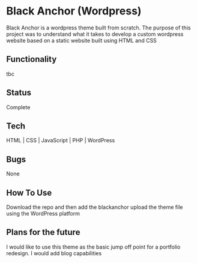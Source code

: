 # Black Anchor (Wordpress)
Black Anchor is a wordpress theme built from scratch. The purpose of this project was to understand what it takes to develop a custom wordpress website based on a static website built using HTML and CSS

## Functionality
tbc

## Status
Complete

## Tech
HTML | CSS | JavaScript | PHP | WordPress

## Bugs
None

## How To Use
Download the repo and then add the blackanchor upload the theme file using the WordPress platform

## Plans for the future
I would like to use this theme as the basic jump off point for a portfolio redesign.  I would add blog capabilities
